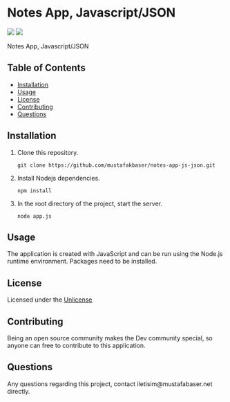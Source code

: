   <h1>Notes App, Javascript/JSON</h1>
  <img src="https://img.shields.io/badge/Node-12.16.3-brightgreen"> <img src="https://img.shields.io/github/last-commit/mustafakbaser/notes-app-js-json">
  
  <p>Notes App, Javascript/JSON</p>
  <h2>Table of Contents</h2>
  <ul> 
   <li><a href="#Installation">Installation</a></li> 
   <li><a href="#Usage">Usage</a></li>   
   <li><a href="#License">License</a></li>   
   <li><a href="#Contributing">Contributing</a></li>      
   <li><a href="#Questions">Questions</a></li>                         
  </ul>
  <h2 id="Installation">Installation</h2>                         
  
1. Clone this repository.
    ```
    git clone https://github.com/mustafakbaser/notes-app-js-json.git
    ```
1. Install Nodejs dependencies.
    ```
    npm install
    ```
1. In the root directory of the project, start the server.
    ```
    node app.js
    ```
  <h2 id="Usage">Usage</h2>
  <p>The application is created with JavaScript and can be run using the Node.js runtime environment. Packages need to be installed.</p>
  <h2 id="License">License</h2>
  <p>Licensed under the <a href="./License.txt">Unlicense</a></p>
  <h2 id="Contributing">Contributing</h2>
  <p>Being an open source community makes the Dev community special, so anyone can free to contribute to this application.</p>
  <p></p>
  <h2 id="Questions">Questions</h2>
  <p style="strong">Any questions regarding this project, contact iletisim@mustafabaser.net directly.</p> 

